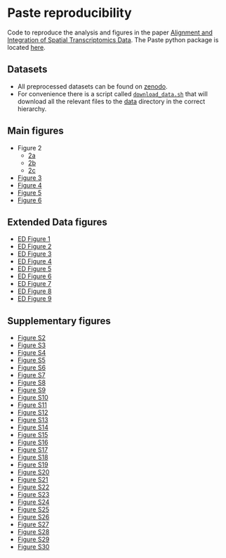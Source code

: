 # Paste reproducibility
Code to reproduce the analysis and figures in the paper [Alignment and Integration of
Spatial Transcriptomics
Data](https://www.nature.com/articles/s41592-022-01459-6). The Paste
python package is located [here](https://github.com/raphael-group/paste).

## Datasets
* All preprocessed datasets can be found on [zenodo](https://doi.org/10.5281/zenodo.6334774). 
* For convenience there is a script called
[`download_data.sh`](scripts/download_data.sh) that
will download all the relevant files to the [data](data/) directory in the
correct hierarchy.

## Main figures
* Figure 2
    * [2a](notebooks/pairwise-simulation.ipynb)
    * [2b](notebooks/center-align-simulation.ipynb)
    * [2c](notebooks/center-align-simulation-scanorama-comparison.ipynb)
* [Figure 3](notebooks/scc-analysis-pairwise-and-center.ipynb)
* [Figure 4](notebooks/scc-analysis-pairwise-and-center.ipynb)
* [Figure 5](notebooks/DLPFC_pairwise.ipynb)
* [Figure 6](notebooks/DLPFC_center.ipynb)

## Extended Data figures
* [ED Figure 1](notebooks/stahl-bc-analysis.ipynb) 
* [ED Figure 2](notebooks/pairwise-simulation.ipynb)
* [ED Figure 3](notebooks/scc-analysis-pairwise-and-center.ipynb)
* [ED Figure 4](notebooks/her2.ipynb) 
* [ED Figure 5](notebooks/DLPFC_pairwise.ipynb)
* [ED Figure 6](notebooks/DLPFC_pairwise.ipynb)
* [ED Figure 7](notebooks/compare-normalizations.ipynb) 
* [ED Figure 8](notebooks/DLPFC_center.ipynb)
* [ED Figure 9](notebooks/DLPFC_center.ipynb)

## Supplementary figures
* [Figure S2](notebooks/non-zero-count-figures.ipynb)
* [Figure S3](notebooks/sparsity-analysis.ipynb)
* [Figure S4](notebooks/stahl-bc-rotations.ipynb)
* [Figure S5](notebooks/center-align-simulation.ipynb)
* [Figure S6](notebooks/center-align-simulation-scanorama-comparison.ipynb) 
* [Figure S7](notebooks/scc-analysis-pairwise-and-center.ipynb)
* [Figure S8](notebooks/scc-analysis-pairwise-and-center.ipynb)
* [Figure S9](notebooks/scc-downsample-plots.ipynb)
* [Figure S10](notebooks/visium-scc-analysis.ipynb)
* [Figure S11](notebooks/spinal-cord-analysis.ipynb)
* [Figure S12](notebooks/spinal-cord-analysis.ipynb)
* [Figure S13](notebooks/her2.ipynb) 
* [Figure S14](notebooks/DLPFC_pairwise.ipynb) 
* [Figure S15](notebooks/DLPFC_pairwise.ipynb) 
* [Figure S16](notebooks/DLPFC_pairwise.ipynb) 
* [Figure S17](notebooks/DLPFC_pairwise.ipynb) 
* [Figure S18](notebooks/compare-alphas-inits.ipynb) 
* [Figure S19](notebooks/compare-alphas-inits.ipynb)
* [Figure S20](notebooks/compare-alphas-inits.ipynb) 
* [Figure S21](notebooks/cell-count-prior.ipynb) 
* [Figure S22](notebooks/cell-count-prior.ipynb) 
* [Figure S23](notebooks/cell-count-prior.ipynb) 
* [Figure S24](notebooks/DLPFC_center.ipynb)
* [Figure S25](notebooks/DLPFC_center.ipynb)
* [Figure S26](notebooks/DLPFC_center.ipynb)
* [Figure S27](notebooks/DLPFC_center.ipynb)
* [Figure S28](notebooks/DLPFC_center.ipynb)
* [Figure S29](notebooks/visualize-dlpfc.ipynb) 
* [Figure S30](notebooks/degs.ipynb)

